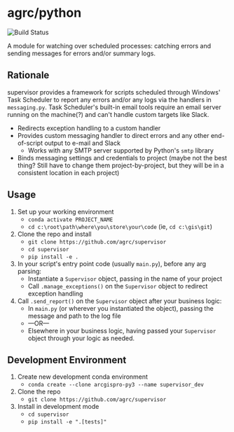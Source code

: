 # agrc/python

![Build Status](https://github.com/agrc/supervisor/workflows/Build%20and%20Test/badge.svg)
<!-- [![codecov](https://codecov.io/gh/agrc/python/branch/main/graph/badge.svg)](https://codecov.io/gh/agrc/python) -->

A module for watching over scheduled processes: catching errors and sending messages for errors and/or summary logs.

## Rationale

supervisor provides a framework for scripts scheduled through Windows' Task Scheduler to report any errors and/or any logs via the handlers in `messaging.py`. Task Scheduler's built-in email tools require an email server running on the machine(?) and can't handle custom targets like Slack.

- Redirects exception handling to a custom handler
- Provides custom messaging handler to direct errors and any other end-of-script output to e-mail and Slack
  - Works with any SMTP server supported by Python's `smtp` library
- Binds messaging settings and credentials to project (maybe not the best thing? Still have to change them project-by-project, but they will be in a consistent location in each project)

## Usage

1. Set up your working environment
   - `conda activate PROJECT_NAME`
   - `cd c:\root\path\where\you\store\your\code` (ie, `cd c:\gis\git`)
1. Clone the repo and install
   - `git clone https://github.com/agrc/supervisor`
   - `cd supervisor`
   - `pip install -e .`
1. In your script's entry point code (usually `main.py`), before any arg parsing:
   - Instantiate a `Supervisor` object, passing in the name of your project
   - Call `.manage_exceptions()` on the `Supervisor` object to redirect exception handling
1. Call `.send_report()` on the `Supervisor` object after your business logic:
   - In `main.py` (or wherever you instantiated the object), passing the message and path to the log file
   - —OR—
   - Elsewhere in your business logic, having passed your `Supervisor` object through your logic as needed.

## Development Environment

1. Create new development conda environment
   - `conda create --clone arcgispro-py3 --name supervisor_dev`
1. Clone the repo
   - `git clone https://github.com/agrc/supervisor`
1. Install in development mode
   - `cd supervisor`
   - `pip install -e ".[tests]"`
